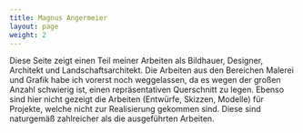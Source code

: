 ```yaml
---
title: Magnus Angermeier
layout: page
weight: 2
---
```

Diese Seite zeigt einen Teil meiner Arbeiten als Bildhauer, Designer, Architekt und Landschaftsarchitekt. Die Arbeiten aus den Bereichen Malerei und Grafik habe ich vorerst noch weggelassen, da es wegen der großen Anzahl schwierig ist, einen repräsentativen Querschnitt zu legen. Ebenso sind hier nicht gezeigt die Arbeiten (Entwürfe, Skizzen, Modelle) für Projekte, welche nicht zur Realisierung gekommen sind. Diese sind naturgemäß zahlreicher als die ausgeführten Arbeiten.

